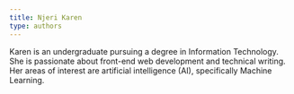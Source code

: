 ```yaml
---
title: Njeri Karen
type: authors
---
```

Karen is an undergraduate pursuing a degree in Information Technology. She is passionate about front-end web development and technical writing. Her areas of interest are artificial intelligence (AI), specifically Machine Learning.
